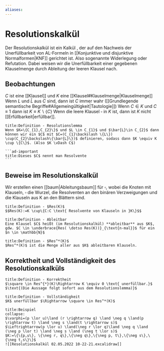 ```yaml
---
aliases: 
---
```

$\newcommand{\f}[1]{\mathcal{#1}}\newcommand{\F}[1]{\mathfrak{#1}}\newcommand{\b}[1]{\mathbb{#1}}$
# Resolutionskalkül 
Der Resolutionskalkül ist ein Kalkül , der auf den Nachweis der Unerfüllbarkeit von AL-Formeln in [[Konjunktive und disjunktive Normalformen|KNF]] gerichtet ist. Also sogenannte Widerlegung oder Refutation.
Dabei weisen wir die Unerfüllbarkeit einer gegebenen Klauselmenge durch Ableitung der leeren Klausel nach.

## Beobachtungen
$C$ ist eine [[Klausel]] und $K$ eine [[Klausel#Klauselmenge|Klauselmenge]]
Wenn $L$ und $\bar{L}$ aus $C$ sind, dann ist $C$ immer wahr ([[Grundlegende semantische Begriffe#Allgemeingültigkeit|Tautologie]])
Wenn $C\in K$ und $C \equiv 1$ dann ist $K \equiv K \backslash \{C\}$
Wenn die leere Klausel $\square$ in $K$ ist, dann ist $K$ nicht [[Erfüllbarkeit|erfüllbar]].
````ad-abstract
title:Definition - Resolutionslemma
Wenn $K=\{C_{1},C_{2}\}$ und $L \in C_{1}$ und $\bar{L}\in C_{2}$ dann können wir ein $C$ mit $C=(C_{1}\backslash \{L\}) \cup(C_{2}\backslash\{\bar{L}\})$ definieren, sodass dann $K \equiv K \cup \{C\}$. (Also $K \vDash C$)

```ad-important
title:Dieses $C$ nennt man Resolvente
```

````

## Beweise im Resolutionskalkül
Wir erstellen einen [[baum|Ableitungsbaum]] für $\square$, wobei die Knoten mit Klauseln, $\square$ die Wurzel, die Resolventen an den binären Verzweigungen und die Klauseln aus K an den Blättern sind.

```ad-abstract
title:Definition - $Res(K)$
$$Res(K):=K \cup\{C:C \text{ Resolvente von Klauseln in }K\}$$
```

```ad-abstract
title:Definition - Ableitbar
Eine Klausel $C$ heißt (im Resolutionskalkül) **ableitbar** aus $K$, gdw. $C \in \underbrace{Res( \dotso Res(K))}_{\text{n-mal}}$ für ein $n \in \mathbb{N}$
```

```ad-abstract
title:Definition - $Res^*(K)$
$Res^*(K)$ ist die Menge aller aus $K$ ableitbaren Klauseln.
```

## Korrektheit und Vollständigkeit des Resolutionskalküls
```ad-info
title:Definition - Korrektheit
$\square \in Res^{*}(K)\Rightarrow K \equiv 0 \text{ unerfüllbar.}$
$\text{(Die Aussage folgt sofort aus dem Resolutionslemma)}$
```
```ad-abstract
title:Definition - Vollständigkeit
$K$ unerfüllbar $\Rightarrow \square \in Res^*(K)$
```

```ad-example
title:Beispiel
collapse:
$\varphi=(p \lor u)\land (r \rightarrow q) \land \neg q \land(p \rightarrow t) \land \neg s \land(t \rightarrow s)$
$\Leftrightarrow(p \lor u) \land(\neg r \lor q)\land \neg q \land (\neg p \lor t) \land \neg s \land (\neg t \lor s)$
$K:=\{\{p,u\}, \{\neg r, q\},\{\neg q\},\{\neg p, t\},\{\neg s\},\{\neg t,s\}\}$
![[Resolutionskalkül 02.05.2022 10-22-21.excalidraw]]
```
